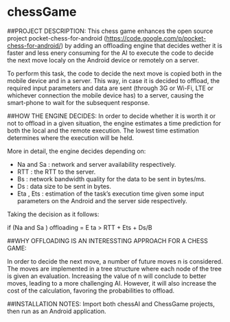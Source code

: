 chessGame
=========

##PROJECT DESCRIPTION:
This chess game enhances the open source project pocket-chess-for-android (https://code.google.com/p/pocket-chess-for-android/) by adding an offloading engine that decides wether it is faster and less enery consuming for the AI to execute the code to decide the next move localy on the Android device or remotely on a server. 

To perform this task, the code to decide the next move is copied both in the mobile device and in a server. This way, in case it is decided to offload, the required input parameters and data are sent (through 3G or Wi-Fi, LTE or whichever connection the mobile device has) to a server, causing the smart-phone to wait for the subsequent response.

##HOW THE ENGINE DECIDES:
In order to decide whether it is worth it or not to offload in a given situation, the engine estimates a
time prediction for both the local and the remote execution. The lowest time estimation determines
where the execution will be held.

More in detail, the engine decides depending on:
- Na and Sa : network and server availability respectively.
- RTT : the RTT to the server.
- Bs : network bandwidth quality for the data to be sent in bytes/ms.
- Ds : data size to be sent in bytes.
- Eta , Ets : estimation of the task’s execution time given some input parameters on the Android
and the server side respectively.

Taking the decision as it follows:

if (Na and Sa ) offloading = E ta > RTT + Ets + Ds/B

##WHY OFFLOADING IS AN INTERESSTING APPROACH FOR A CHESS GAME:

In order to decide the next move, a number of future moves n is considered. The moves are implemented
in a tree structure where each node of the tree is given an evaluation. 
Increasing the value of n will conclude to better moves, leading to a more challenging AI. However, it will also increase the cost of the calculation, favoring the probabilities to offload.

##INSTALLATION NOTES:
Import both chessAI and ChessGame projects, then run as an Android application.





